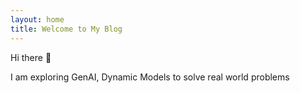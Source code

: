 ```yaml
---
layout: home
title: Welcome to My Blog
---
```

Hi there 👋

I am exploring GenAI, Dynamic Models to solve real world problems
